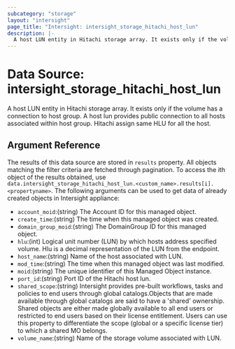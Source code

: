 ```yaml
---
subcategory: "storage"
layout: "intersight"
page_title: "Intersight: intersight_storage_hitachi_host_lun"
description: |-
  A host LUN entity in Hitachi storage array. It exists only if the volume has a connection to host group. A host lun provides public connection to all hosts associated within host group. Hitachi assign same HLU for all the host.
---
```


# Data Source: intersight_storage_hitachi_host_lun
A host LUN entity in Hitachi storage array. It exists only if the volume has a connection to host group. A host lun provides public connection to all hosts associated within host group. Hitachi assign same HLU for all the host.
## Argument Reference
The results of this data source are stored in `results` property.
All objects matching the filter criteria are fetched through pagination.
To access the ith object of the results obtained, use `data.intersight_storage_hitachi_host_lun.<custom_name>.results[i].<propertyname>`.
The following arguments can be used to get data of already created objects in Intersight appliance:
* `account_moid`:(string) The Account ID for this managed object. 
* `create_time`:(string) The time when this managed object was created. 
* `domain_group_moid`:(string) The DomainGroup ID for this managed object. 
* `hlu`:(int) Logical unit number (LUN) by which hosts address specified volume. Hlu is a decimal representation of the LUN from the endpoint. 
* `host_name`:(string) Name of the host associated with LUN. 
* `mod_time`:(string) The time when this managed object was last modified. 
* `moid`:(string) The unique identifier of this Managed Object instance. 
* `port_id`:(string) Port ID of the Hitachi host lun. 
* `shared_scope`:(string) Intersight provides pre-built workflows, tasks and policies to end users through global catalogs.Objects that are made available through global catalogs are said to have a 'shared' ownership. Shared objects are either made globally available to all end users or restricted to end users based on their license entitlement. Users can use this property to differentiate the scope (global or a specific license tier) to which a shared MO belongs. 
* `volume_name`:(string) Name of the storage volume associated with LUN. 
 